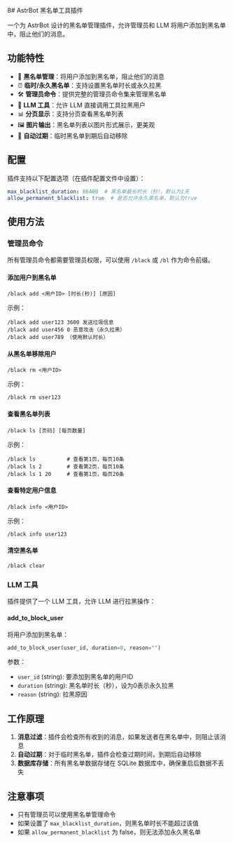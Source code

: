 8# AstrBot 黑名单工具插件

一个为 AstrBot 设计的黑名单管理插件，允许管理员和 LLM 将用户添加到黑名单中，阻止他们的消息。

## 功能特性

- 🚫 **黑名单管理**：将用户添加到黑名单，阻止他们的消息
- ⏰ **临时/永久黑名单**：支持设置黑名单时长或永久拉黑
- 🛠️ **管理员命令**：提供完整的管理员命令集来管理黑名单
- 🤖 **LLM 工具**：允许 LLM 直接调用工具拉黑用户
- 📊 **分页显示**：支持分页查看黑名单列表
- 🖼️ **图片输出**：黑名单列表以图片形式展示，更美观
- 🔄 **自动过期**：临时黑名单到期后自动移除

## 配置

插件支持以下配置选项（在插件配置文件中设置）：

```yaml
max_blacklist_duration: 86400  # 黑名单最长时长（秒），默认为1天
allow_permanent_blacklist: true  # 是否允许永久黑名单，默认为true
```

## 使用方法

### 管理员命令

所有管理员命令都需要管理员权限，可以使用 `/black` 或 `/bl` 作为命令前缀。

#### 添加用户到黑名单

```
/black add <用户ID> [时长(秒)] [原因]
```

示例：
```
/black add user123 3600 发送垃圾信息
/black add user456 0 恶意攻击（永久拉黑）
/black add user789 （使用默认时长）
```

#### 从黑名单移除用户

```
/black rm <用户ID>
```

示例：
```
/black rm user123
```

#### 查看黑名单列表

```
/black ls [页码] [每页数量]
```

示例：
```
/black ls          # 查看第1页，每页10条
/black ls 2        # 查看第2页，每页10条
/black ls 1 20     # 查看第1页，每页20条
```

#### 查看特定用户信息

```
/black info <用户ID>
```

示例：
```
/black info user123
```

#### 清空黑名单

```
/black clear
```

### LLM 工具

插件提供了一个 LLM 工具，允许 LLM 进行拉黑操作：

#### add_to_block_user

将用户添加到黑名单：

```python
add_to_block_user(user_id, duration=0, reason="")
```

参数：
- `user_id` (string): 要添加到黑名单的用户ID
- `duration` (string): 黑名单时长（秒），设为0表示永久拉黑
- `reason` (string): 拉黑原因



## 工作原理

1. **消息过滤**：插件会检查所有收到的消息，如果发送者在黑名单中，则阻止该消息
2. **自动过期**：对于临时黑名单，插件会检查过期时间，到期后自动移除
3. **数据库存储**：所有黑名单数据存储在 SQLite 数据库中，确保重启后数据不丢失

## 注意事项

- 只有管理员可以使用黑名单管理命令
- 如果设置了 `max_blacklist_duration`，则黑名单时长不能超过该值
- 如果 `allow_permanent_blacklist` 为 false，则无法添加永久黑名单

